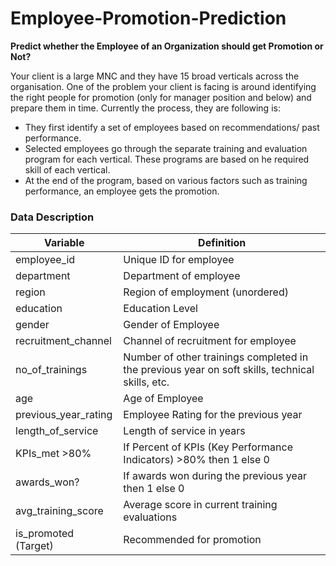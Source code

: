 # Employee-Promotion-Prediction

**Predict whether the Employee of an Organization should get Promotion or Not?**

Your client is a large MNC and they have 15 broad verticals across the organisation. One of the problem your client is facing is around identifying the right people for promotion (only for manager position and below) and prepare them in time. Currently the process, they are following is: 
- They first identify a set of employees based on recommendations/ past performance.
- Selected employees go through the separate training and evaluation program for each vertical. These programs are based on he required skill of each vertical.
- At the end of the program, based on various factors such as training performance, an employee gets the promotion.


### Data Description

| Variable              | Definition                                                     |
|-----------------------|----------------------------------------------------------------|
| employee_id           | Unique ID for employee                                         |
| department            | Department of employee                                         |
| region                | Region of employment (unordered)                               |
| education             | Education Level                                                |
| gender                | Gender of Employee                                             |
| recruitment_channel   | Channel of recruitment for employee                            |
| no_of_trainings       | Number of other trainings completed in the previous year on soft skills, technical skills, etc. |
| age                   | Age of Employee                                                |
| previous_year_rating  | Employee Rating for the previous year                           |
| length_of_service     | Length of service in years                                     |
| KPIs_met >80%         | If Percent of KPIs (Key Performance Indicators) >80% then 1 else 0 |
| awards_won?           | If awards won during the previous year then 1 else 0           |
| avg_training_score    | Average score in current training evaluations                  |
| is_promoted (Target)  | Recommended for promotion                                      |



